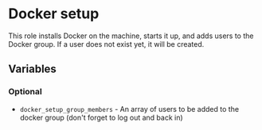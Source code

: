 # Docker setup

This role installs Docker on the machine, starts it up, and adds users to the Docker group.
If a user does not exist yet, it will be created.

## Variables

### Optional
- `docker_setup_group_members` - An array of users to be added to the docker group (don't forget to log out and back in)
